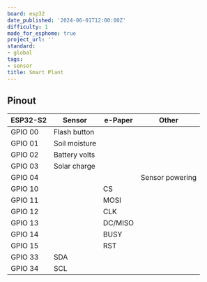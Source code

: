 ```yaml
---
board: esp32
date_published: '2024-06-01T12:00:00Z'
difficulty: 1
made_for_esphome: true
project_url: ''
standard:
- global
tags:
- sensor
title: Smart Plant
---
```


## Pinout

ESP32-S2    | Sensor        | e-Paper  | Other
------------|---------------|----------|----------
GPIO 00     |Flash button   |          |
GPIO 01     |Soil moisture  |          |
GPIO 02     |Battery volts  |          |
GPIO 03     |Solar charge   |          |
GPIO 04     |               |          |Sensor powering
GPIO 10     |               |CS        |
GPIO 11     |               |MOSI      |
GPIO 12     |               |CLK       |
GPIO 13     |               |DC/MISO   |
GPIO 14     |               |BUSY      |
GPIO 15     |               |RST       |
GPIO 33     |SDA            |          |
GPIO 34     |SCL            |          |
